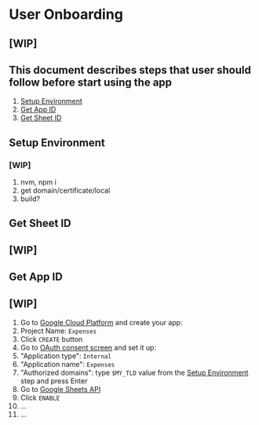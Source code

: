 # User Onboarding
## [WIP]
## This document describes steps that user should follow before start using the app

1. [Setup Environment](#setup-environment)
1. [Get App ID](#get-app-id)
1. [Get Sheet ID](#get-sheet-id)

## Setup Environment
### [WIP]
1. nvm, npm i
1. get domain/certificate/local
1. build?


## Get Sheet ID
## [WIP]


## Get App ID
## [WIP]
1. Go to [Google Cloud Platform](https://console.developers.google.com/projectcreate) and create your app:
  1. Project Name: `Expenses`
  1. Click `CREATE` button
1. Go to [OAuth consent screen](https://console.developers.google.com/apis/credentials/consent) and set it up:
  1. "Application type": `Internal` 
  1. "Application name": `Expenses` 
  1. "Authorized domains": type `$MY_TLD` value from the [Setup Environment](#setup-environment) step and press Enter
1. Go to [Google Sheets API](https://console.developers.google.com/apis/api/sheets.googleapis.com)
  1. Click `ENABLE`
  1. ...
1. ...
